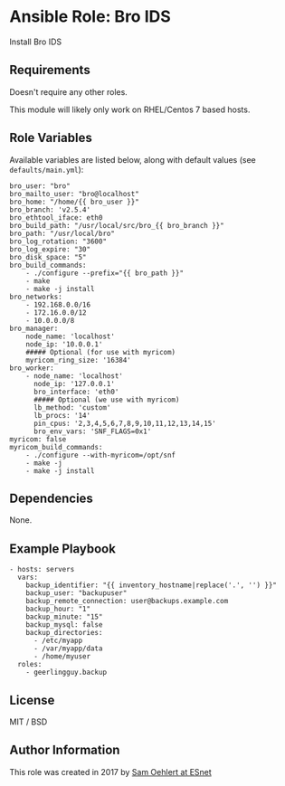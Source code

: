 # Ansible Role: Bro IDS

Install Bro IDS

## Requirements

Doesn't require any other roles.

This module will likely only work on RHEL/Centos 7 based hosts.

## Role Variables

Available variables are listed below, along with default values (see `defaults/main.yml`):

	bro_user: "bro"
	bro_mailto_user: "bro@localhost"
	bro_home: "/home/{{ bro_user }}"
	bro_branch: 'v2.5.4'
	bro_ethtool_iface: eth0
	bro_build_path: "/usr/local/src/bro_{{ bro_branch }}"
	bro_path: "/usr/local/bro"
	bro_log_rotation: "3600"
	bro_log_expire: "30"
	bro_disk_space: "5"
	bro_build_commands:
		- ./configure --prefix="{{ bro_path }}"
		- make
		- make -j install
	bro_networks:
		- 192.168.0.0/16
		- 172.16.0.0/12
		- 10.0.0.0/8
	bro_manager:
		node_name: 'localhost'
		node_ip: '10.0.0.1'
		##### Optional (for use with myricom)
		myricom_ring_size: '16384'
	bro_worker:
		- node_name: 'localhost'
		  node_ip: '127.0.0.1'
		  bro_interface: 'eth0'
		  ##### Optional (we use with myricom)
		  lb_method: 'custom'
		  lb_procs: '14'
		  pin_cpus: '2,3,4,5,6,7,8,9,10,11,12,13,14,15'
		  bro_env_vars: 'SNF_FLAGS=0x1'
	myricom: false
	myricom_build_commands:
		- ./configure --with-myricom=/opt/snf
		- make -j
		- make -j install

## Dependencies

None.

## Example Playbook

    - hosts: servers
      vars:
        backup_identifier: "{{ inventory_hostname|replace('.', '') }}"
        backup_user: "backupuser"
        backup_remote_connection: user@backups.example.com
        backup_hour: "1"
        backup_minute: "15"
        backup_mysql: false
        backup_directories:
          - /etc/myapp
          - /var/myapp/data
          - /home/myuser
      roles:
        - geerlingguy.backup

## License

MIT / BSD

## Author Information

This role was created in 2017 by [Sam Oehlert at ESnet](https://es.net/)
